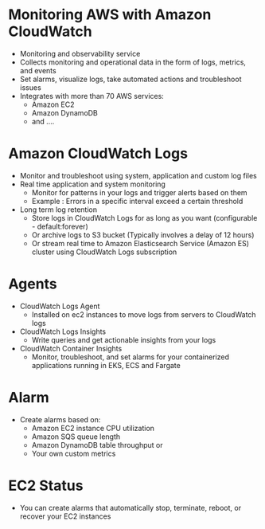 
# Monitoring AWS with Amazon CloudWatch
- Monitoring and observability service
- Collects monitoring and operational data in the form of logs, metrics, and events
- Set alarms, visualize logs, take automated actions and troubleshoot issues
- Integrates with more than 70 AWS services:
  - Amazon EC2 
  - Amazon DynamoDB 
  - and ….
# Amazon CloudWatch Logs
- Monitor and troubleshoot using system, application and custom log files
- Real time application and system monitoring
  - Monitor for patterns in your logs and trigger alerts based on them 
  - Example : Errors in a specific interval exceed a certain threshold
- Long term log retention
  - Store logs in CloudWatch Logs for as long as you want (configurable - default:forever)
  - Or archive logs to S3 bucket (Typically involves a delay of 12 hours)
  - Or stream real time to Amazon Elasticsearch Service (Amazon ES) cluster using CloudWatch Logs subscription
# Agents
- CloudWatch Logs Agent
  - Installed on ec2 instances to move logs from servers to CloudWatch logs
- CloudWatch Logs Insights
  - Write queries and get actionable insights from your logs
- CloudWatch Container Insights
  - Monitor, troubleshoot, and set alarms for your containerized applications running in EKS, ECS and Fargate
# Alarm
- Create alarms based on:
  - Amazon EC2 instance CPU utilization 
  - Amazon SQS queue length 
  - Amazon DynamoDB table throughput or 
  - Your own custom metrics
# EC2 Status
- You can create alarms that automatically stop, terminate, reboot, or recover your EC2 instances